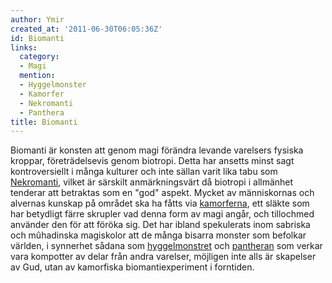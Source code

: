 ```yaml
---
author: Ymir
created_at: '2011-06-30T06:05:36Z'
id: Biomanti
links:
  category:
  - Magi
  mention:
  - Hyggelmonster
  - Kamorfer
  - Nekromanti
  - Panthera
title: Biomanti
---
```


Biomanti är konsten att genom magi förändra levande varelsers fysiska kroppar, företrädelsevis genom
biotropi. Detta har ansetts minst sagt kontroversiellt i många kulturer och inte sällan varit lika
tabu som [Nekromanti], vilket är särskilt anmärkningsvärt då biotropi i allmänhet tenderar att
betraktas som en "god" aspekt. Mycket av människornas och alvernas kunskap på området ska ha fåtts
via [kamorferna], ett släkte som har betydligt färre skrupler vad denna form av magi angår, och
tillochmed använder den för att föröka sig. Det har ibland spekulerats inom sabriska och mûhadinska
magiskolor att de många bisarra monster som befolkar världen, i synnerhet sådana som
[hyggelmonstret] och [pantheran] som verkar vara kompotter av delar från andra varelser, möjligen
inte alls är skapelser av Gud, utan av kamorfiska biomantiexperiment i forntiden.

  [Nekromanti]: Nekromanti
  [kamorferna]: Kamorfer
  [hyggelmonstret]: Hyggelmonster
  [pantheran]: Panthera